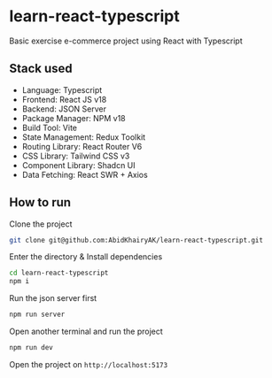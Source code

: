 # learn-react-typescript
Basic exercise e-commerce project using React with Typescript

## Stack used
- Language: Typescript
- Frontend: React JS v18
- Backend: JSON Server
- Package Manager: NPM v18
- Build Tool: Vite
- State Management: Redux Toolkit
- Routing Library: React Router V6
- CSS Library: Tailwind CSS v3
- Component Library: Shadcn UI
- Data Fetching: React SWR + Axios


## How to run
Clone the project
```bash
git clone git@github.com:AbidKhairyAK/learn-react-typescript.git
```

Enter the directory & Install dependencies
```bash
cd learn-react-typescript
npm i
```

Run the json server first
```bash
npm run server
```

Open another terminal and run the project
```bash
npm run dev
```

Open the project on `http://localhost:5173`
